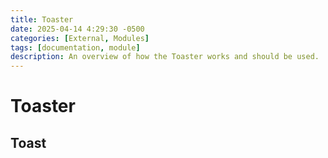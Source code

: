 ```yaml
---
title: Toaster
date: 2025-04-14 4:29:30 -0500
categories: [External, Modules]
tags: [documentation, module]
description: An overview of how the Toaster works and should be used.
---
```


# Toaster

## Toast